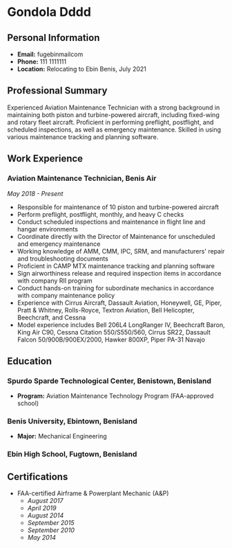 # Gondola Dddd

## Personal Information

- **Email:** fugebinmailcom
- **Phone:** 111 1111111
- **Location:** Relocating to Ebin Benis, July 2021

## Professional Summary

Experienced Aviation Maintenance Technician with a strong background in maintaining both piston and turbine-powered aircraft, including fixed-wing and rotary fleet aircraft. Proficient in performing preflight, postflight, and scheduled inspections, as well as emergency maintenance. Skilled in using various maintenance tracking and planning software.

## Work Experience

### Aviation Maintenance Technician, Benis Air
*May 2018 - Present*

- Responsible for maintenance of 10 piston and turbine-powered aircraft
- Perform preflight, postflight, monthly, and heavy C checks
- Conduct scheduled inspections and maintenance in flight line and hangar environments
- Coordinate directly with the Director of Maintenance for unscheduled and emergency maintenance
- Working knowledge of AMM, CMM, IPC, SRM, and manufacturers' repair and troubleshooting documents
- Proficient in CAMP MTX maintenance tracking and planning software
- Sign airworthiness release and required inspection items in accordance with company RII program
- Conduct hands-on training for subordinate mechanics in accordance with company maintenance policy
- Experience with Cirrus Aircraft, Dassault Aviation, Honeywell, GE, Piper, Pratt & Whitney, Rolls-Royce, Textron Aviation, Bell Helicopter, Beechcraft, and Cessna
- Model experience includes Bell 206L4 LongRanger IV, Beechcraft Baron, King Air C90, Cessna Citation 550/S550/560, Cirrus SR22, Dassault Falcon 50/900B/900EX/2000, Hawker 800XP, Piper PA-31 Navajo

## Education

### Spurdo Sparde Technological Center, Benistown, Benisland

- **Program:** Aviation Maintenance Technology Program (FAA-approved school)

### Benis University, Ebintown, Benisland

- **Major:** Mechanical Engineering

### Ebin High School, Fugtown, Benisland

## Certifications

- FAA-certified Airframe & Powerplant Mechanic (A&P)
  - *August 2017*
  - *April 2019*
  - *August 2014*
  - *September 2015*
  - *September 2010*
  - *May 2014*